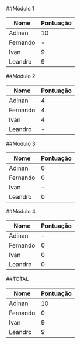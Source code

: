 ##Módulo 1

|Nome    |Pontuação|
|--------|---------|
|Adinan  |       10|
|Fernando|        -|
|Ivan    |        9|
|Leandro |        9|

##Módulo 2

|Nome    |Pontuação|
|--------|---------|
|Adinan  |        4|
|Fernando|        4|
|Ivan    |        4|
|Leandro |        -|

##Módulo 3

|Nome    |Pontuação|
|--------|---------|
|Adinan  |        0|
|Fernando|        0|
|Ivan    |        -|
|Leandro |        0|

##Módulo 4

|Nome    |Pontuação|
|--------|---------|
|Adinan  |        -|
|Fernando|        0|
|Ivan    |        0|
|Leandro |        0|

##TOTAL

|Nome    |Pontuação|
|--------|---------|
|Adinan  |       10|
|Fernando|        0|
|Ivan    |        9|
|Leandro |        9|
